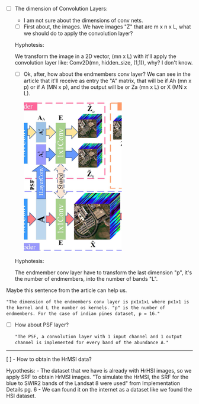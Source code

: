 - [ ] The dimension of Convolution Layers:
  - I am not sure about the dimensions of conv nets.  
  
  - [ ] First about, the images. We have images "Z" that are m x n x L, what we should do to apply the convolution layer? 

  Hyphotesis: 

    We transform the image in a  2D vector, (mn x L) with it'll apply the convolution layer like: Conv2D(mn, hidden_size, (1,1)), why? I don't know.

  - [ ] Ok, after, how about the endmembers conv layer? We can see in the article that it'll receive as entry the "A" matrix, that will be if Ah (mn x p) or if A (MN x p), and the output will be or Za (mn x L) or X (MN x L).
  
    ![Image from the article, referent to the previous question](image.png)


  Hyphotesis: 

    The endmember conv layer have to transform the last dimension "p", it's the number of endmembers, into the number of bands "L". 


Maybe this sentence from the article can help us. 

    "The dimension of the endmembers conv layer is px1x1xL where px1x1 is the kernel and L the number os kernels. "p" is the number of endmembers. For the case of indian pines dataset, p = 16."

  - [ ] How about PSF layer?

        "The PSF, a convolution layer with 1 input channel and 1 output channel is implemented for every band of the abundance A."  

---

[ ] - How to obtain the HrMSI data?

  Hypothesis: 
    - The dataset that we have is already with HrHSI images, so we apply SRF to obtain HrMSI images.
        "To simulate the HrMSI, the SRF for the blue to SWIR2 bands of the Landsat 8 were used" from Implementation Details pg. 6
    - We can found it on the internet as a dataset like we found the HSI dataset. 
